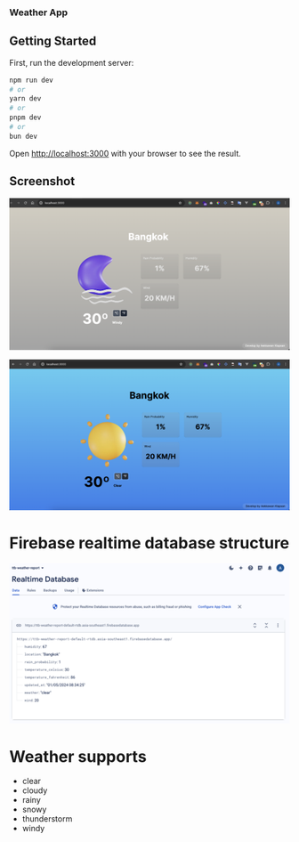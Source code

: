 ### Weather App

## Getting Started

First, run the development server:

```bash
npm run dev
# or
yarn dev
# or
pnpm dev
# or
bun dev
```

Open [http://localhost:3000](http://localhost:3000) with your browser to see the result.

## Screenshot

![alt text](https://raw.githubusercontent.com/Aekawan/ttb-weather-app/main/public/screen-shots/example-app-2.png?raw=true)

![alt text](https://raw.githubusercontent.com/Aekawan/ttb-weather-app/main/public/screen-shots/example-app.png?raw=true)

# Firebase realtime database structure

![alt text](https://raw.githubusercontent.com/Aekawan/ttb-weather-app/main/public/screen-shots/firebase-structure.png?raw=true)

# Weather supports

- clear
- cloudy
- rainy
- snowy
- thunderstorm
- windy
